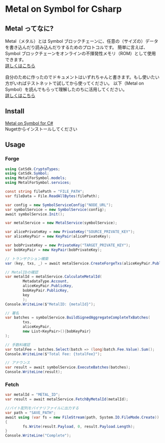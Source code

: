 # Metal on Symbol for Csharp

## Metal ってなに?
Metal（メタル）とは Symbol ブロックチェーンに、任意の（サイズの）データを書き込んだり読み込んだりするためのプロトコルです。 簡単に言えば、Symbol ブロックチェーンをオンラインの不揮発性メモリ（ROM）として使用できます。
<br>
<a href="https://github.com/OPENSPHERE-Inc/metal-on-symbol" target="_blank">詳しくはこちら</a>
<br><br>
自分のために作ったのでドキュメントはいずれちゃんと書きます。もし使いたい方がいればテストネットで試してから使ってください。
以下（Metal on Symbol）を読んでもらって理解したのちに活用してください。<br>
<a href="https://github.com/OPENSPHERE-Inc/metal-on-symbol" target="_blank">詳しくはこちら</a>

## Install
<a href="[https://github.com/0x070696E65/metal-on-symbol-for-csharp/release](https://www.nuget.org/packages/MetalOnSymbol)" target="_blank">Metal on Symbol for C#</a><br>
Nugetからインストールしてください<br>

## Usage
### Forge
```c#
using CatSdk.CryptoTypes;
using CatSdk.Symbol;
using MetalForSymbol.models;
using MetalForSymbol.services;

const string filePath = "FILE_PATH";
var fileData = File.ReadAllBytes(filePath);

var config = new SymbolServiceConfig("NODE_URL");
var symbolService = new SymbolService(config);
await symbolService.Init();

var metalService = new MetalService(symbolService);

var alicePrivateKey = new PrivateKey("SOURCE_PRIVATE_KEY");
var aliceKeyPair = new KeyPair(alicePrivateKey);

var bobPrivateKey = new PrivateKey("TARGET_PRIVATE_KEY");
var bobKeyPair = new KeyPair(bobPrivateKey);

// トランザクション構築
var (key, txs, _) = await metalService.CreateForgeTxs(aliceKeyPair.PublicKey, bobKeyPair.PublicKey, fileData);

// MetalIDの確認
var metalId = metalService.CalculateMetalId(
        MetadataType.Account, 
        aliceKeyPair.PublicKey,
        bobKeyPair.PublicKey,
        key 
        );
Console.WriteLine($"MetalID: {metalId}");

// 署名
var batches = symbolService.BuildSignedAggregateCompleteTxBatches(
        txs,
        aliceKeyPair,
        new List<KeyPair>(){bobKeyPair}
);

// 手数料確認
var totalFee = batches.Select(batch => (long)batch.Fee.Value).Sum();
Console.WriteLine($"Total Fee: {totalFee}");

// アナウンス
var result = await symbolService.ExecuteBatches(batches);
Console.WriteLine(result);
```

### Fetch
```c#
var metalId = "METAL_ID";
var result = await metalService.FetchByMetalId(metalId);

//バイト配列をバイナリファイルに出力する
var path = "SAVE_PATH";
await using (var fs = new FileStream(path, System.IO.FileMode.Create))
{
        fs.Write(result.Payload, 0, result.Payload.Length);
}
Console.WriteLine("Complete");
```
